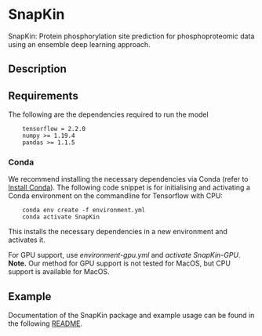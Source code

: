 # SnapKin

SnapKin: Protein phosphorylation site prediction for phosphoproteomic data using an ensemble deep learning approach.

## Description


## Requirements

The following are the dependencies required to run the model 

```
    tensorflow = 2.2.0
    numpy >= 1.19.4
    pandas >= 1.1.5
```

### Conda 

We recommend installing the necessary dependencies via Conda (refer to [Install Conda](https://docs.conda.io/projects/conda/en/latest/user-guide/install/)).
The following code snippet is for initialising and activating a Conda environment on the commandline for Tensorflow with CPU:

        conda env create -f environment.yml
        conda activate SnapKin

This installs the necessary dependencies in a new environment and activates it.

For GPU support, use *environment-gpu.yml* and *activate SnapKin-GPU*. 
**Note.** Our method for GPU support is not tested for MacOS, but CPU support is available for MacOS.

## Example 

Documentation of the SnapKin package and example usage can be found in the following [README](./Package/README.md).
